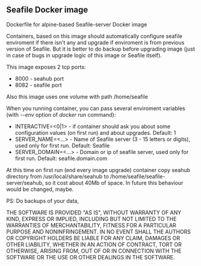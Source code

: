 ## Seafile Docker image

Dockerfile for alpine-based Seafile-server Docker image

Containers, based on this image should automatically configure seafile enviroment if there isn't any
and upgrade if enviroment is from previous version of Seafile.
But it is better to do backup before upgrading image (just in case of bugs in upgrade logic of this image or Seafile itself).

This image exposes 2 tcp ports:
* 8000 - seahub port
* 8082 - seafile port

Also this image uses one volume with path /home/seafile

When you running container, you can pass several enviroment variables (with *--env* option of *docker run* command):
* INTERACTIVE=<0|1> - if container should ask you about some configuration values (on first run) and about upgrades. Default: 1
* SERVER_NAME=<...> - Name of Seafile server (3 - 15 letters or digits), used only for first run. Default: Seafile
* SERVER_DOMAIN=<...> - Domain or ip of seafile server, used only for first run. Default: seafile.domain.com


At this time on first run (end every image upgrade) container copy seahub directory from /usr/local/share/seahub to /home/seafile/seafile-server/seahub, so it cost about 40Mb of space. In future this behaviour would be changed, maybe.


PS: Do backups of your data,

THE SOFTWARE IS PROVIDED "AS IS", WITHOUT WARRANTY OF ANY KIND, EXPRESS OR IMPLIED, INCLUDING BUT NOT LIMITED TO THE WARRANTIES OF MERCHANTABILITY, FITNESS FOR A PARTICULAR PURPOSE AND NONINFRINGEMENT. IN NO EVENT SHALL THE AUTHORS OR COPYRIGHT HOLDERS BE LIABLE FOR ANY CLAIM, DAMAGES OR OTHER LIABILITY, WHETHER IN AN ACTION OF CONTRACT, TORT OR OTHERWISE, ARISING FROM, OUT OF OR IN CONNECTION WITH THE SOFTWARE OR THE USE OR OTHER DEALINGS IN THE SOFTWARE.
